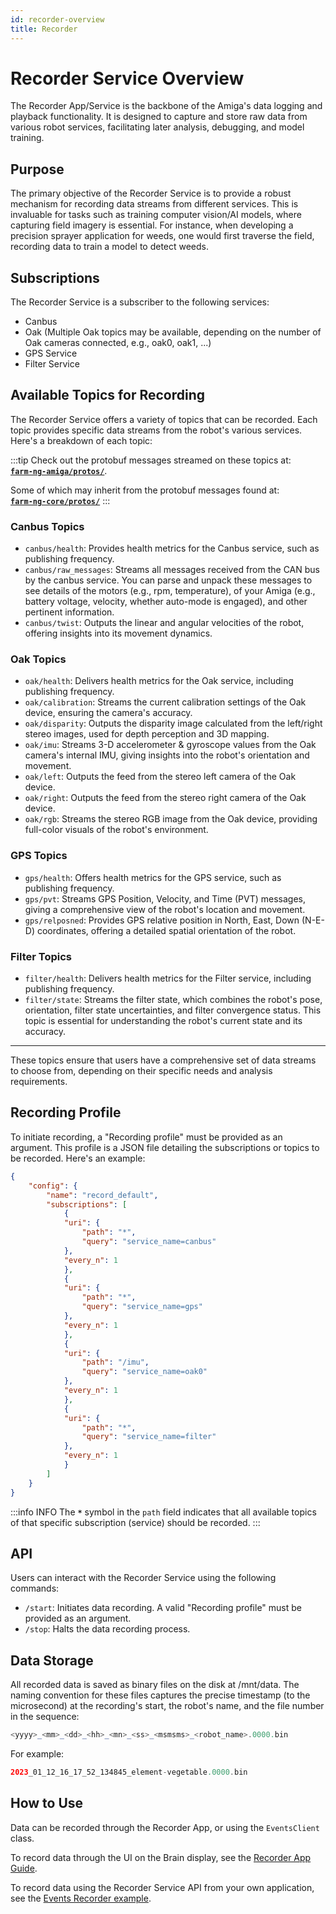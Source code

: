 ```yaml
---
id: recorder-overview
title: Recorder
---
```


# Recorder Service Overview

The Recorder App/Service is the backbone of the Amiga's data logging and playback functionality.
It is designed to capture and store raw data from various robot services, facilitating later
analysis, debugging, and model training.

## Purpose

The primary objective of the Recorder Service is to provide a robust mechanism for recording
data streams from different services. This is invaluable for tasks such as training computer
vision/AI models, where capturing field imagery is essential.
For instance, when developing a precision sprayer application for weeds, one would
first traverse the field, recording data to train a model to detect weeds.

## Subscriptions

The Recorder Service is a subscriber to the following services:

- Canbus
- Oak (Multiple Oak topics may be available, depending on the number of Oak cameras connected,
e.g., oak0, oak1, ...)
- GPS Service
- Filter Service

## Available Topics for Recording

The Recorder Service offers a variety of topics that can be recorded.
Each topic provides specific data streams from the robot's various services.
Here's a breakdown of each topic:

:::tip
Check out the protobuf messages streamed on these topics at:<br/>
[**`farm-ng-amiga/protos/`**](https://github.com/farm-ng/farm-ng-amiga/tree/main/protos/farm_ng).

Some of which may inherit from the protobuf messages found at:<br/>
[**`farm-ng-core/protos/`**](https://github.com/farm-ng/farm-ng-core/tree/main/protos/farm_ng/core)
:::

### Canbus Topics

- `canbus/health`: Provides health metrics for the Canbus service, such as publishing frequency.
- `canbus/raw_messages`: Streams all messages received from the CAN bus by the canbus service.
You can parse and unpack these messages to see details of the motors (e.g., rpm, temperature),
of your Amiga (e.g., battery voltage, velocity, whether auto-mode is engaged),
and other pertinent information.
- `canbus/twist`: Outputs the linear and angular velocities of the robot, offering insights
into its movement dynamics.

### Oak Topics

- `oak/health`: Delivers health metrics for the Oak service, including publishing frequency.
- `oak/calibration`: Streams the current calibration settings of the Oak device,
ensuring the camera's accuracy.
- `oak/disparity`: Outputs the disparity image calculated from the left/right stereo images,
used for depth perception and 3D mapping.
- `oak/imu`: Streams 3-D accelerometer & gyroscope values from the Oak camera's internal IMU,
giving insights into the robot's orientation and movement.
- `oak/left`: Outputs the feed from the stereo left camera of the Oak device.
- `oak/right`: Outputs the feed from the stereo right camera of the Oak device.
- `oak/rgb`: Streams the stereo RGB image from the Oak device, providing full-color
visuals of the robot's environment.

### GPS Topics

- `gps/health`: Offers health metrics for the GPS service, such as publishing frequency.
- `gps/pvt`: Streams GPS Position, Velocity, and Time (PVT) messages, giving a comprehensive
view of the robot's location and movement.
- `gps/relposned`: Provides GPS relative position in North, East, Down (N-E-D) coordinates,
offering a detailed spatial orientation of the robot.

### Filter Topics

- `filter/health`: Delivers health metrics for the Filter service, including publishing frequency.
- `filter/state`: Streams the filter state, which combines the robot's pose, orientation,
filter state uncertainties, and filter convergence status.
This topic is essential for understanding the robot's current state and its accuracy.

---

These topics ensure that users have a comprehensive set of data streams to choose from,
depending on their specific needs and analysis requirements.

## Recording Profile

To initiate recording, a "Recording profile" must be provided as an argument.
This profile is a JSON file detailing the subscriptions or topics to be recorded. Here's an example:

```json
{
    "config": {
        "name": "record_default",
        "subscriptions": [
            {
            "uri": {
                "path": "*",
                "query": "service_name=canbus"
            },
            "every_n": 1
            },
            {
            "uri": {
                "path": "*",
                "query": "service_name=gps"
            },
            "every_n": 1
            },
            {
            "uri": {
                "path": "/imu",
                "query": "service_name=oak0"
            },
            "every_n": 1
            },
            {
            "uri": {
                "path": "*",
                "query": "service_name=filter"
            },
            "every_n": 1
            }
        ]
    }
}
```

:::info INFO
The **`*`** symbol in the `path` field indicates that all available topics of that specific
subscription (service) should be recorded.
:::

## API

Users can interact with the Recorder Service using the following commands:

- `/start`: Initiates data recording.
A valid "Recording profile" must be provided as an argument.
- `/stop`: Halts the data recording process.

## Data Storage

All recorded data is saved as binary files on the disk at /mnt/data.
The naming convention for these files captures the precise timestamp (to the microsecond)
at the recording's start, the robot's name, and the file number in the sequence:

```php
<yyyy>_<mm>_<dd>_<hh>_<mn>_<ss>_<msmsms>_<robot_name>.0000.bin
```

For example:

```php
2023_01_12_16_17_52_134845_element-vegetable.0000.bin
```

## How to Use

Data can be recorded through the Recorder App, or using the `EventsClient` class.

To record data through the UI on the Brain display, see the
[Recorder App Guide](/docs/apps/recorder_app/).

To record data using the Recorder Service API from your own application, see the
[Events Recorder example](/docs/examples/events_recorder/).
